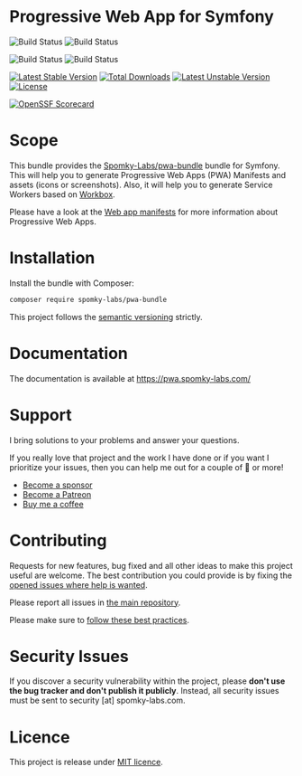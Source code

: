Progressive Web App for Symfony
===============================

![Build Status](https://github.com/Spomky-Labs/pwa-bundle/workflows/Coding%20Standards/badge.svg)
![Build Status](https://github.com/Spomky-Labs/pwa-bundle/workflows/Static%20Analyze/badge.svg)

![Build Status](https://github.com/Spomky-Labs/pwa-bundle/workflows/Unit%20and%20Functional%20Tests/badge.svg)
![Build Status](https://github.com/Spomky-Labs/pwa-bundle/workflows/Rector%20Checkstyle/badge.svg)

[![Latest Stable Version](https://poser.pugx.org/Spomky-Labs/pwa-bundle/v/stable.png)](https://packagist.org/packages/Spomky-Labs/pwa-bundle)
[![Total Downloads](https://poser.pugx.org/Spomky-Labs/pwa-bundle/downloads.png)](https://packagist.org/packages/Spomky-Labs/pwa-bundle)
[![Latest Unstable Version](https://poser.pugx.org/Spomky-Labs/pwa-bundle/v/unstable.png)](https://packagist.org/packages/Spomky-Labs/pwa-bundle)
[![License](https://poser.pugx.org/Spomky-Labs/pwa-bundle/license.png)](https://packagist.org/packages/Spomky-Labs/pwa-bundle)

[![OpenSSF Scorecard](https://api.securityscorecards.dev/projects/github.com/Spomky-Labs/pwa-bundle/badge)](https://api.securityscorecards.dev/projects/github.com/Spomky-Labs/pwa-bundle)

# Scope

This bundle provides the [Spomky-Labs/pwa-bundle](https://github.com/Spomky-Labs/pwa-bundle) bundle for Symfony.
This will help you to generate Progressive Web Apps (PWA) Manifests and assets (icons or screenshots).
Also, it will help you to generate Service Workers based on [Workbox](https://developers.google.com/web/tools/workbox).

Please have a look at the [Web app manifests](https://developer.mozilla.org/en-US/docs/Web/Manifest) for more information about Progressive Web Apps.

# Installation

Install the bundle with Composer: 

```bash
composer require spomky-labs/pwa-bundle
```

This project follows the [semantic versioning](http://semver.org/) strictly.

# Documentation

The documentation is available at https://pwa.spomky-labs.com/

# Support

I bring solutions to your problems and answer your questions.

If you really love that project and the work I have done or if you want I prioritize your issues, then you can help me out for a couple of :beers: or more!

* [Become a sponsor](https://github.com/sponsors/Spomky)
* [Become a Patreon](https://www.patreon.com/FlorentMorselli)
* [Buy me a coffee](https://www.buymeacoffee.com/FlorentMorselli)

# Contributing

Requests for new features, bug fixed and all other ideas to make this project useful are welcome.
The best contribution you could provide is by fixing the [opened issues where help is wanted](https://github.com/Spomky-Labs/pwa-bundle/issues?q=is%3Aissue+is%3Aopen+label%3A%22help+wanted%22).

Please report all issues in [the main repository](https://github.com/Spomky-Labs/pwa-bundle/issues).

Please make sure to [follow these best practices](.github/CONTRIBUTING.md).

# Security Issues

If you discover a security vulnerability within the project, please **don't use the bug tracker and don't publish it publicly**.
Instead, all security issues must be sent to security [at] spomky-labs.com. 

# Licence

This project is release under [MIT licence](LICENSE).

